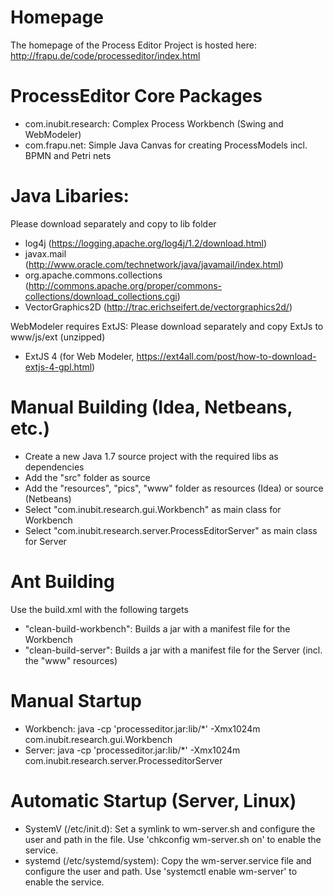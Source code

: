 Homepage
========
The homepage of the Process Editor Project is hosted here: http://frapu.de/code/processeditor/index.html

ProcessEditor Core Packages
===========================
* com.inubit.research: Complex Process Workbench (Swing and WebModeler)
* com.frapu.net: Simple Java Canvas for creating ProcessModels incl. BPMN and Petri nets

Java Libaries:
==============
Please download separately and copy to lib folder
* log4j (https://logging.apache.org/log4j/1.2/download.html)
* javax.mail (http://www.oracle.com/technetwork/java/javamail/index.html)
* org.apache.commons.collections (http://commons.apache.org/proper/commons-collections/download_collections.cgi)
* VectorGraphics2D (http://trac.erichseifert.de/vectorgraphics2d/)

WebModeler requires ExtJS: Please download separately and copy ExtJs to www/js/ext (unzipped)
* ExtJS 4 (for Web Modeler, https://ext4all.com/post/how-to-download-extjs-4-gpl.html)

Manual Building (Idea, Netbeans, etc.)
======================================
* Create a new Java 1.7 source project with the required libs as dependencies
* Add the "src" folder as source
* Add the "resources", "pics", "www" folder as resources (Idea) or source (Netbeans)
* Select "com.inubit.research.gui.Workbench" as main class for Workbench
* Select "com.inubit.research.server.ProcessEditorServer" as main class for Server

Ant Building
============
Use the build.xml with the following targets
* "clean-build-workbench": Builds a jar with a manifest file for the Workbench
* "clean-build-server": Builds a jar with a manifest file for the Server (incl. the "www" resources)

Manual Startup
==============
* Workbench: java -cp 'processeditor.jar:lib/*' -Xmx1024m com.inubit.research.gui.Workbench
* Server: java -cp 'processeditor.jar:lib/*' -Xmx1024m com.inubit.research.server.ProcesseditorServer

Automatic Startup (Server, Linux)
=================================
* SystemV (/etc/init.d): Set a symlink to wm-server.sh and configure the user and path in the file. Use 'chkconfig wm-server.sh on' to enable the service.
* systemd (/etc/systemd/system): Copy the wm-server.service file and configure the user and path. Use 'systemctl enable wm-server' to enable the service.
